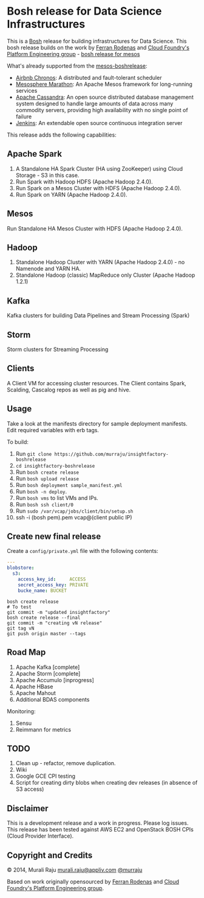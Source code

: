 # Bosh release for Data Science Infrastructures

This is a [Bosh][1] release for building infrastructures for Data Science. This bosh release builds on the work by [Ferran Rodenas][2]  and [Cloud Foundry's Platform Engineering group][3] - [bosh release for mesos][5]

What's already supported from the [mesos-boshrelease][5]:

* [Airbnb Chronos](http://airbnb.github.io/chronos/): A distributed and fault-tolerant scheduler
* [Mesosphere Marathon](https://github.com/mesosphere/marathon): An Apache Mesos framework for long-running services
* [Apache Cassandra](http://cassandra.apache.org/): An open source distributed database management system designed to handle large amounts of data across many commodity servers, providing high availability with no single point of failure
* [Jenkins](http://jenkins-ci.org/): An extendable open source continuous integration server



This release adds the following capabilities:

## Apache Spark

1. A Standalone HA Spark Cluster (HA using ZooKeeper) using Cloud Storage - S3 in this case.
2. Run Spark with Hadoop HDFS (Apache Hadoop 2.4.0).
3. Run Spark on a Mesos Cluster with HDFS (Apache Hadoop 2.4.0).
4. Run Spark on YARN (Apache Hadoop 2.4.0).

## Mesos

Run Standalone HA Mesos Cluster with HDFS (Apache Hadoop 2.4.0).

## Hadoop

1. Standalone Hadoop Cluster with YARN (Apache Hadoop 2.4.0) - no Namenode and YARN HA.
2. Standalone Hadoop (classic) MapReduce only Cluster (Apache Hadoop 1.2.1)

## Kafka

Kafka clusters for building Data Pipelines and Stream Processing (Spark)

## Storm

Storm clusters for Streaming Processing

## Clients

A Client VM for accessing cluster resources. The Client contains Spark, Scalding, Cascalog repos as well as pig and hive.

## Usage

Take a look at the manifests directory for sample deployment manifests. Edit required variables with erb tags.

To build:

1. Run `git clone https://github.com/murraju/insightfactory-boshrelease`
2. `cd insightfactory-boshrelease`
3. Run `bosh create release`
4. Run `bosh upload release`
5. Run `bosh deployment sample_manifest.yml`
6. Run `bosh -n deploy`.
7. Run `bosh vms` to list VMs and IPs.
8. Run `bosh ssh client/0`
9. Run `sudo /var/vcap/jobs/client/bin/setup.sh`
10. ssh -i (bosh pem).pem vcap@(client public IP)



## Create new final release

Create a `config/private.yml` file with the following contents:

``` yaml
---
blobstore:
  s3:
    access_key_id:     ACCESS
    secret_access_key: PRIVATE
    bucke_name: BUCKET
```

```
bosh create release
# To test
git commit -m "updated insightfactory"
bosh create release --final
git commit -m "creating vN release"
git tag vN
git push origin master --tags
```

## Road Map

1. Apache Kafka [complete]
2. Apache Storm [complete]
3. Apache Accumulo [inprogress]
4. Apache HBase
5. Apache Mahout
6. Additional BDAS components

Monitoring:

1. Sensu
2. Reimmann for metrics


## TODO

1. Clean up - refactor, remove duplication.
2. Wiki
3. Google GCE CPI testing
4. Script for creating dirty blobs when creating dev releases (in absence of S3 access)

## Disclaimer

This is a development release and a work in progress. Please log issues. This release has been tested against AWS EC2 and OpenStack BOSH CPIs (Cloud Provider Interface).

## Copyright and Credits

&copy; 2014, Murali Raju <murali.raju@appliv.com> [@murraju][4]

Based on work originally opensourced by [Ferran Rodenas][2] and [Cloud Foundry's Platform Engineering group][3].

[1]: https://github.com/cloudfoundry/bosh
[2]: https://github.com/frodenas
[3]: https://github.com/cf-platform-eng
[4]: http://twitter.com/murraju
[5]: https://github.com/cf-platform-eng/mesos-boshrelease